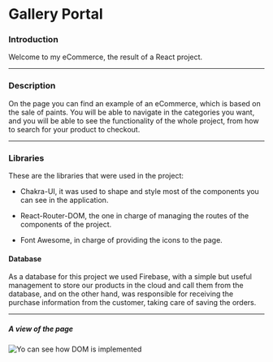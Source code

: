 # Gallery Portal

### Introduction

Welcome to my eCommerce, the result of a React project.

------------

### Description

On the page you can find an example of an eCommerce, which is based on the sale of paints. You will be able to navigate in the categories you want, and you will be able to see the functionality of the whole project, from how to search for your product to checkout.

------------

### Libraries

These are the libraries that were used in the project:

- Chakra-UI, it was used to shape and style most of the components you can see in the application.

- React-Router-DOM, the one in charge of managing the routes of the components of the project. 

- Font Awesome, in charge of providing the icons to the page.

#### Database

As a database for this project we used Firebase, with a simple but useful management to store our products in the cloud and call them from the database, and on the other hand, was responsible for receiving the purchase information from the customer, taking care of saving the orders.

------------

##### A view of the page

![Yo can see how DOM is implemented](https://media.giphy.com/media/zLIQMPxkhxZGuZCfn9/giphy.gif)
